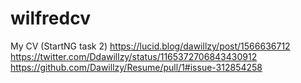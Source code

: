 # wilfredcv
My CV (StartNG task 2)
https://lucid.blog/dawillzy/post/1566636712
https://twitter.com/Ddawillzy/status/1165372706843430912
https://github.com/Dawillzy/Resume/pull/1#issue-312854258
